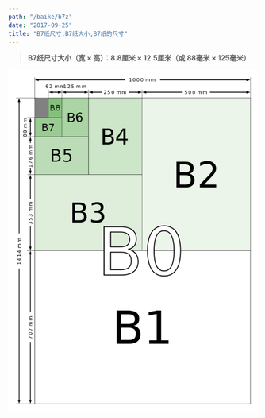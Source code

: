 ```yaml
---
path: "/baike/b7z"
date: "2017-09-25"
title: "B7纸尺寸,B7纸大小,B7纸的尺寸"
---
```


> **B7纸尺寸大小（宽 × 高）：8.8厘米 × 12.5厘米（或 88毫米 × 125毫米）**   
   
![纸的尺寸](/img/b_size_illustration2.png)

